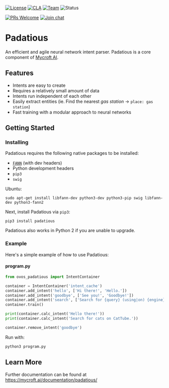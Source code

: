 [![License](https://img.shields.io/badge/License-Apache%202.0-blue.svg)](LICENSE.md) [![CLA](https://img.shields.io/badge/CLA%3F-Required-blue.svg)](https://mycroft.ai/cla) [![Team](https://img.shields.io/badge/Team-Mycroft_Core-violetblue.svg)](https://github.com/MycroftAI/contributors/blob/master/team/Mycroft%20Core.md) ![Status](https://img.shields.io/badge/-Production_ready-green.svg)

[![PRs Welcome](https://img.shields.io/badge/PRs-welcome-brightgreen.svg)](http://makeapullrequest.com)
[![Join chat](https://img.shields.io/badge/Mattermost-join_chat-brightgreen.svg)](https://chat.mycroft.ai/community/channels/machine-learning)

# Padatious

An efficient and agile neural network intent parser. Padatious is a core component of [Mycroft AI](https://mycroft.ai). 

## Features

 - Intents are easy to create
 - Requires a relatively small amount of data
 - Intents run independent of each other
 - Easily extract entities (ie. Find the nearest *gas station* -> `place: gas station`)
 - Fast training with a modular approach to neural networks

## Getting Started

### Installing

Padatious requires the following native packages to be installed:

 - [`FANN`][fann] (with dev headers)
 - Python development headers
 - `pip3`
 - `swig`

Ubuntu:

```
sudo apt-get install libfann-dev python3-dev python3-pip swig libfann-dev python3-fann2
```

Next, install Padatious via `pip3`:

```
pip3 install padatious
```
Padatious also works in Python 2 if you are unable to upgrade.


[fann]:https://github.com/libfann/fann

### Example

Here's a simple example of how to use Padatious:

#### program.py

```Python
from ovos_padatious import IntentContainer

container = IntentContainer('intent_cache')
container.add_intent('hello', ['Hi there!', 'Hello.'])
container.add_intent('goodbye', ['See you!', 'Goodbye!'])
container.add_intent('search', ['Search for {query} (using|on) {engine}.'])
container.train()

print(container.calc_intent('Hello there!'))
print(container.calc_intent('Search for cats on CatTube.'))

container.remove_intent('goodbye')
```

Run with:

```bash
python3 program.py
```

## Learn More

Further documentation can be found at https://mycroft.ai/documentation/padatious/
